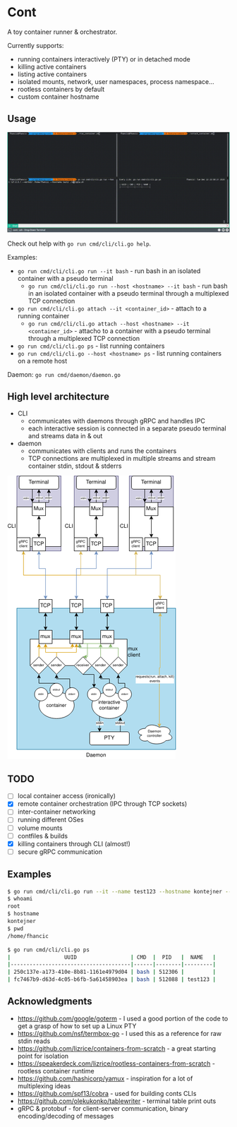 # Cont

A toy container runner & orchestrator.

Currently supports:

* running containers interactively (PTY) or in detached mode
* killing active containers
* listing active containers
* isolated mounts, network, user namespaces, process namespace...
* rootless containers by default
* custom container hostname

## Usage

![cont basic demo](assets/cont-remote.gif)

Check out help with `go run cmd/cli/cli.go help`.

Examples:

* `go run cmd/cli/cli.go run --it bash` - run bash in an isolated container with a pseudo terminal
    * `go run cmd/cli/cli.go run --host <hostname> --it bash` - run bash in an isolated container with a pseudo terminal
      through a multiplexed TCP connection
* `go run cmd/cli/cli.go attach --it <container_id>` - attach to a running container
    * `go run cmd/cli/cli.go attach --host <hostname> --it <container_id>` - attacho to a container with a pseudo
      terminal through a multiplexed TCP connection
* `go run cmd/cli/cli.go ps` - list running containers
* `go run cmd/cli/cli.go --host <hostname> ps` - list running containers on a remote host

Daemon: `go run cmd/daemon/daemon.go`

## High level architecture

* CLI
    * communicates with daemons through gRPC and handles IPC
    * each interactive session is connected in a separate pseudo terminal and streams data in & out
* daemon
    * communicates with clients and runs the containers
    * TCP connections are multiplexed in multiple streams and stream container stdin, stdout & stderrs

![cont architecture](assets/cont.png)

## TODO

* [ ] local container access (ironically)
* [x] remote container orchestration (IPC through TCP sockets)
* [ ] inter-container networking
* [ ] running different OSes
* [ ] volume mounts
* [ ] contfiles & builds
* [x] killing containers through CLI (almost!)
* [ ] secure gRPC communication

## Examples

```bash
$ go run cmd/cli/cli.go run --it --name test123 --hostname kontejner --workdir /home/fhancic bash
$ whoami
root
$ hostname
kontejner
$ pwd
/home/fhancic

```

```bash
$ go run cmd/cli/cli.go ps
|                 UUID                 | CMD  |  PID   |  NAME   |
|--------------------------------------|------|--------|---------|
| 250c137e-a173-410e-8b81-1161e4979d04 | bash | 512306 |         |
| fc7467b9-d63d-4c05-b6fb-5a61458903ea | bash | 512088 | test123 |
```

## Acknowledgments

* https://github.com/google/goterm - I used a good portion of the code to get a grasp of how to set up a Linux PTY
* https://github.com/nsf/termbox-go - I used this as a reference for raw stdin reads
* https://github.com/lizrice/containers-from-scratch - a great starting point for isolation
* https://speakerdeck.com/lizrice/rootless-containers-from-scratch - rootless container runtime
* https://github.com/hashicorp/yamux - inspiration for a lot of multiplexing ideas
* https://github.com/spf13/cobra - used for building conts CLIs
* https://github.com/olekukonko/tablewriter - terminal table print outs
* gRPC & protobuf - for client-server communication, binary encoding/decoding of messages
